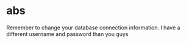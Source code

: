# abs

Remember to change your database connection information. I have a different username and password than you guys
